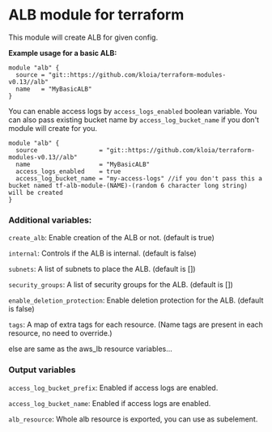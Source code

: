 <h1>ALB module for terraform</h1>

This module will create ALB for given config.

**Example usage for a basic ALB:**

```hcl
module "alb" {
  source = "git::https://github.com/kloia/terraform-modules-v0.13//alb"
  name   = "MyBasicALB"
}
```

You can enable access logs by `access_logs_enabled` boolean variable. You can also pass existing bucket name by `access_log_bucket_name` if you don't module will create for you.

```hcl
module "alb" {
  source                 = "git::https://github.com/kloia/terraform-modules-v0.13//alb"
  name                   = "MyBasicALB"
  access_logs_enabled    = true
  access_log_bucket_name = "my-access-logs" //if you don't pass this a bucket named tf-alb-module-(NAME)-(random 6 character long string) will be created
}
```


<h3>Additional variables:</h3>

`create_alb`: Enable creation of the ALB or not. (default is true)

`internal`: Controls if the ALB is internal. (default is false)

`subnets`: A list of subnets to place the ALB. (default is [])

`security_groups`: A list of security groups for the ALB. (default is [])

`enable_deletion_protection`: Enable deletion protection for the ALB. (default is false)

`tags`: A map of extra tags for each resource. (Name tags are present in each resource, no need to override.)

else are same as the aws_lb resource variables...

<h3>Output variables</h3>

`access_log_bucket_prefix`: Enabled if access logs are enabled.

`access_log_bucket_name`: Enabled if access logs are enabled.

`alb_resource`: Whole alb resource is exported, you can use as subelement.